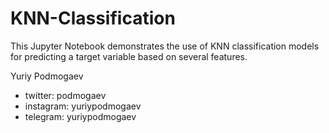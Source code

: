 # KNN-Classification


This Jupyter Notebook demonstrates the use of KNN classification models for predicting a target variable based on several features.

Yuriy Podmogaev

- twitter:   podmogaev
- instagram: yuriypodmogaev
- telegram:  yuriypodmogaev

